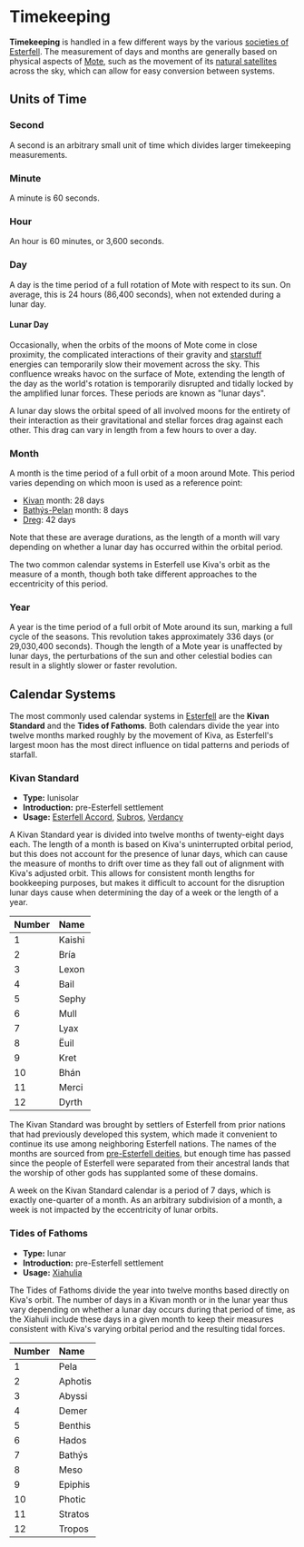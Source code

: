 # Timekeeping

**Timekeeping** is handled in a few different ways by the various [societies of Esterfell](../societies/societies-of-esterfell.md). The measurement of days and months are generally based on physical aspects of [Mote](../mote/mote.md), such as the movement of its [natural satellites](../astronomy/moons/moons-of-mote.md) across the sky, which can allow for easy conversion between systems.

## Units of Time

### Second

A second is an arbitrary small unit of time which divides larger timekeeping measurements.

### Minute

A minute is 60 seconds.

### Hour

An hour is 60 minutes, or 3,600 seconds.

### Day

A day is the time period of a full rotation of Mote with respect to its sun. On average, this is 24 hours (86,400 seconds), when not extended during a lunar day.

#### Lunar Day

Occasionally, when the orbits of the moons of Mote come in close proximity, the complicated interactions of their gravity and [starstuff](../artifacts/starstuff.md) energies can temporarily slow their movement across the sky. This confluence wreaks havoc on the surface of Mote, extending the length of the day as the world's rotation is temporarily disrupted and tidally locked by the amplified lunar forces. These periods are known as "lunar days".

A lunar day slows the orbital speed of all involved moons for the entirety of their interaction as their gravitational and stellar forces drag against each other. This drag can vary in length from a few hours to over a day.

### Month

A month is the time period of a full orbit of a moon around Mote. This period varies depending on which moon is used as a reference point:

- [Kivan](../astronomy/moons/kiva.md) month: 28 days
- [Bathýs-Pelan](../astronomy/moons/bathys-pela.md) month: 8 days
- [Dreg](../astronomy/moons/dreg.md): 42 days

Note that these are average durations, as the length of a month will vary depending on whether a lunar day has occurred within the orbital period.

The two common calendar systems in Esterfell use Kiva's orbit as the measure of a month, though both take different approaches to the eccentricity of this period.

### Year

A year is the time period of a full orbit of Mote around its sun, marking a full cycle of the seasons. This revolution takes approximately 336 days (or 29,030,400 seconds). Though the length of a Mote year is unaffected by lunar days, the perturbations of the sun and other celestial bodies can result in a slightly slower or faster revolution.

## Calendar Systems

The most commonly used calendar systems in [Esterfell](../mote/esterfell/esterfell.md) are the **Kivan Standard** and the **Tides of Fathoms**. Both calendars divide the year into twelve months marked roughly by the movement of Kiva, as Esterfell's largest moon has the most direct influence on tidal patterns and periods of starfall.

### Kivan Standard

- **Type:** lunisolar
- **Introduction:** pre-Esterfell settlement
- **Usage:** [Esterfell Accord](../societies/esterfell-accord/esterfell-accord.md), [Subros](../societies/subros.md), [Verdancy](../societies/verdancy/verdancy.md)

A Kivan Standard year is divided into twelve months of twenty-eight days each. The length of a month is based on Kiva's uninterrupted orbital period, but this does not account for the presence of lunar days, which can cause the measure of months to drift over time as they fall out of alignment with Kiva's adjusted orbit. This allows for consistent month lengths for bookkeeping purposes, but makes it difficult to account for the disruption lunar days cause when determining the day of a week or the length of a year.

| Number | Name   |
|:-------|:-------|
| 1      | Kaishi |
| 2      | Bría   |
| 3      | Lexon  |
| 4      | Bail   |
| 5      | Sephy  |
| 6      | Mull   |
| 7      | Lyax   |
| 8      | Ëuil   |
| 9      | Kret   |
| 10     | Bhán   |
| 11     | Merci  |
| 12     | Dyrth  |

The Kivan Standard was brought by settlers of Esterfell from prior nations that had previously developed this system, which made it convenient to continue its use among neighboring Esterfell nations. The names of the months are sourced from [pre-Esterfell deities](../pantheon/mote-pantheon.md), but enough time has passed since the people of Esterfell were separated from their ancestral lands that the worship of other gods has supplanted some of these domains.

A week on the Kivan Standard calendar is a period of 7 days, which is exactly one-quarter of a month. As an arbitrary subdivision of a month, a week is not impacted by the eccentricity of lunar orbits.

### Tides of Fathoms

- **Type:** lunar
- **Introduction:** pre-Esterfell settlement
- **Usage:** [Xiahulia](../societies/xiahulia.md)

The Tides of Fathoms divide the year into twelve months based directly on Kiva's orbit. The number of days in a Kivan month or in the lunar year thus vary depending on whether a lunar day occurs during that period of time, as the Xiahuli include these days in a given month to keep their measures consistent with Kiva's varying orbital period and the resulting tidal forces.

| Number | Name   |
|:-------|:-------|
| 1      | Pela   |
| 2      | Aphotis|
| 3      | Abyssi |
| 4      | Demer  |
| 5      | Benthis|
| 6      | Hados  |
| 7      | Bathýs |
| 8      | Meso   |
| 9      | Epiphis|
| 10     | Photic |
| 11     | Stratos|
| 12     | Tropos |
